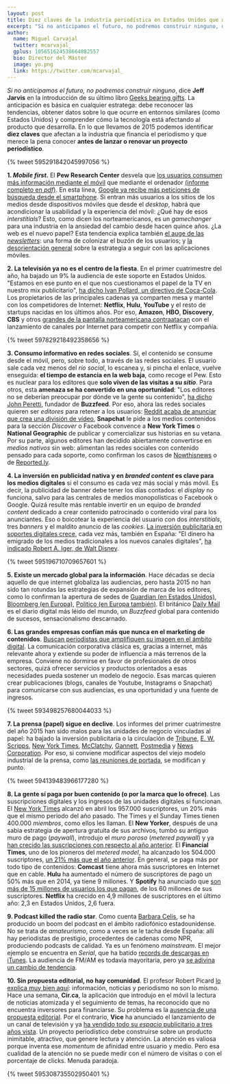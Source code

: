 ```yaml
---
layout: post
title: Diez claves de la industria periodística en Estados Unidos que debes conocer
excerpt: "Si no anticipamos el futuro, no podremos construir ninguno, dice Jeff Jarvis en la introducción de su último libro Geeks bearing gifts. La anticipación es básica en cualquier estratega: debe reconocer las tendencias, obtener datos sobre lo que ocurre en entornos similares y comprender cómo la tecnología está afectando al producto que desarrolla. En lo que llevamos de 2015 podemos identificar diez datos que afectan a la realidad del periodismo y de la industria que lo financia y que merece la pena conocer antes de lanzar o renovar un proyecto periodístico."
author:
  name: Miguel Carvajal
  twitter: mcarvajal_
  gplus: 105651624538664882557 
  bio: Director del Máster
  image: yo.png
  link: https://twitter.com/mcarvajal_
---
```

_Si no anticipamos el futuro, no podremos construir ninguno_, dice **Jeff Jarvis** en la introducción de su último libro [Geeks bearing gifts](https://medium.com/geeks-bearing-gifts/new-relationships-forms-and-models-for-news-92ef9fd4758b). La anticipación es básica en cualquier estratega: debe reconocer las tendencias, obtener datos sobre lo que ocurre en entornos similares (como Estados Unidos) y comprender cómo la tecnología está afectando al producto que desarrolla. En lo que llevamos de 2015 podemos identificar **diez claves** que afectan a la industria que financia el periodismo y que merece la pena conocer **antes de lanzar o renovar un proyecto periodístico**.

{% tweet 595291842045997056 %}

**1. _Mobile first_.** El **Pew Research Center** desvela que [los usuarios consumen más información mediante el móvil](http://miquelpellicer.com/2015/05/las-tendencias-sobre-medios-en-estados-unidos-segun-el-state-of-the-news-media-2015/) que mediante el ordenador [(informe completo en _pdf_)](http://www.journalism.org/files/2015/04/FINAL-STATE-OF-THE-NEWS-MEDIA1.pdf). En esta línea, [Google ya recibe más peticiones de búsqueda desde el smartphone](http://searchengineland.com/its-official-google-says-more-searches-now-on-mobile-than-on-desktop-220369#.VUkb97isSnk.twitter). Si entran más usuarios a los sitios de los medios desde dispositivos móviles que desde el _desktop_, habrá que acondicionar la usabilidad y la experiencia del móvil: ¿Qué hay de esos _interstitials_? Esto, como dicen los norteamericanos, es un _gamechanger_ para una industria en la ansiedad del cambio desde hacen quince años. ¿La web es el nuevo papel? Esta tendencia explica también [el auge de las _newsletters_](http://www.poynter.org/news/mediawire/332503/inside-the-new-york-times-newsletter-strategy/): una forma de colonizar el buzón de los usuarios; y [la desorientación general](http://techcrunch.com/2015/05/11/news-digest-app-nyt-now-drops-subscription-pricing-offers-brand-sponsorships-instead/) sobre la estrategia a seguir con las aplicaciones móviles.

**2. La televisión ya no es el centro de la fiesta**. En el primer cuatrimestre del año, ha bajado un 9% la audiencia de este soporte en Estados Unidos. "Estamos en ese punto en el que nos cuestionamos el papel de la TV en nuestro mix publicitario", [ha dicho Ivan Pollard, un directivo de Coca-Cola](http://www.nytimes.com/2015/05/11/business/media/networks-fret-as-ad-dollars-flow-to-digital-media.html). Los propietarios de las principales cadenas ya comparten mesa y mantel con los competidores de Internet: **Netflix**, **Hulu**, **YouTube** y el resto de startups nacidas en los últimos años. Por eso, **Amazon**, **HBO**, **Discovery**, **CBS** y otros [grandes de la pantalla norteamericana contraatacan](http://www.hollywoodreporter.com/news/michael-wolff-hbo-cbs-streaming-742721) con el lanzamiento de canales por Internet para competir con Netflix y compañía. 

{% tweet 597829218492358656 %}

**3. Consumo informativo en redes sociales**. Sí, el contenido se consume desde el móvil, pero, sobre todo, a través de las redes sociales. El usuario sale cada vez menos del _río social_, lo escanea y, si pincha el enlace, vuelve enseguida: **el tiempo de estancia en la web baja**, como recoge el Pew. Esto es nuclear para los editores que **solo viven de las visitas a su _sitio_**. Para otros, esta **amenaza se ha convertido en una oportunidad**: "Los editores no se deberían preocupar por dónde ve la gente su contenido", [ha dicho John Peretti](http://mumbrella.com.au/buzzfeed-founder-publishers-shouldnt-care-where-people-watch-their-content-290123), fundador de **Buzzfeed**. Por eso, ahora las redes sociales quieren ser _editores_ para retener a los usuarios: [Reddit acaba de anunciar que crea una división de vídeo](http://www.theverge.com/2015/5/6/8555869/reddit-video-create-original-content), **Snapchat** le pide a los medios contenidos para la sección _Discover_ o Facebook convence a **New York Times** o **National Geographic** de publicar y comercializar sus historias en su vetana. Por su parte, algunos editores han decidido abiertamente convertirse en _medios nativos_ sin web: alimentan las redes sociales con contenido pensado para cada soporte, como confirman los casos de [Nowthisnews](http://www.capitalnewyork.com/article/media/2015/02/8561812/nowthis-scraps-its-website-goes-all-social) o de [Reported.ly](http://www.forbes.com/sites/tomwatson/2015/01/05/inside-the-decentralized-news-network-reported-lys-new-model-for-journalism/). 
 
**4. La inversión en publicidad nativa y en _branded content_ es clave para los medios digitales** si el consumo es cada vez más social y más móvil. Es decir, la publicidad de banner debe tener los días contados: el _display_ no funciona, salvo para las centrales de medios monopolísticas o Facebook o Google. Quizá resulte más rentable invertir en un equipo de _branded content_ dedicado a crear contenido patrocinado o contenido viral para los anunciantes. Eso o boicotear la experiencia del usuario con dos _interstitials_, tres _banners_ y el maldito anuncio de las _cookies_. [La inversión publicitaria en soportes digitales crece](http://www.thedrum.com/news/2015/04/22/us-internet-ad-revenues-reached-all-time-high-495bn-last-year), cada vez más, también en España: "El dinero ha emigrado de los medios tradicionales a los nuevos canales digitales", [ha indicado Robert A. Iger, de Walt Disney](http://www.nytimes.com/2015/05/11/business/media/networks-fret-as-ad-dollars-flow-to-digital-media.html?_r=0). 

{% tweet 595196710709657601 %}

**5. Existe un mercado global para la información**. Hace décadas se decía aquello de que internet globaliza las audiencias, pero hasta 2015 no han sido tan rotundas las estrategias de expansión de marca de los editores, como lo confirman la apertura de sedes de [Guardian (en Estados Unidos)](http://www.politico.com/blogs/media/2014/07/guardian-us-to-open-west-coast-office-191699.html), [Bloomberg (en Europa)](http://www.campaignlive.co.uk/news/1344831/), [Politico (en Europa también)](http://www.capitalnewyork.com/article/media/2015/03/8564208/staffed-politico-europe-launch-april-21). El británico [Daily Mail](http://www.guardian.co.uk/media/2013/jul/17/mail-online-growth-new-staff) es el diario digital más léido del mundo, un _Buzzfeed_ global para contenido de sucesos, sensacionalismo descarnado. 

**6. Las grandes empresas confían más que nunca en el marketing de contenidos**. [Buscan periodistas que amplifiquen su imagen en el ámbito digital](http://blogs.wsj.com/cmo/2015/05/04/dont-sleep-on-content-marketing/). La comunicación corporativa clásica es, gracias a internet, más relevante ahora y extiende su poder de influencia a más terrenos de la empresa. Conviene no dormirse en favor de profesionales de otros sectores, quizá ofrecer servicios y productos orientados a esas necesidades pueda sostener un modelo de negocio. Esas marcas quieren crear publicaciones (blogs, canales de Youtube, Instagrams o Snapchat) para comunicarse con sus audiencias, es una oportunidad y una fuente de ingresos. 

{% tweet 593498257680044033 %}

**7. La prensa (papel) sigue en declive**. Los informes del primer cuatrimestre del año 2015 han sido malos para las unidades de negocio vinculadas al papel: ha bajado la inversión publicitaria o la circulación de [Tribune](http://www.chicagotribune.com/business/breaking/ct-trib-pub-earnings-0507-biz-20150506-story.html), [E. W. Scripps](http://www.wsj.com/article_email/e-w-scripps-loss-widens-on-higher-expenses-1431092839-lMyQjAxMTI1NzA1ODMwNTgwWj), [New York Times](http://www.nytimes.com/2015/05/01/business/media/new-york-times-company-q1-earnings.html), [McClatchy](http://www.poynter.org/news/mediawire/337983/mcclatchys-stock-continues-to-takes-a-pummeling/), [Gannett](http://www.wsj.com/article_email/gannett-profit-soars-as-broadcast-digital-revenue-offset-print-decline-1429621506-lMyQjAxMTE1MzI1MTIyNjE4Wj), [Postmedia](http://www.theglobeandmail.com/report-on-business/postmedia-losses-narrow-in-first-quarter/article22361323/) y [News Corporation](http://www.reuters.com/article/2014/11/05/us-newscorp-results-idUSKBN0IP2RG20141105). Por eso, si conviene modificar aspectos del viejo modelo industrial de la prensa, como [las reuniones de portada](http://www.politico.com/blogs/media/2015/05/ny-times-accelerates-digitalfirst-effort-206637.html), se modifican y punto. 

{% tweet 594139483966177280 %}

**8. La gente sí paga por buen contenido (o por la marca que lo ofrece)**. Las suscripciones digitales y los ingresos de las unidades digitales sí funcionan. El [New York Times](http://www.nytimes.com/2015/05/01/business/media/new-york-times-company-q1-earnings.html) alcanzó en abril los 957.000 suscriptores, un 20% más que el mismo período del año pasado. The Times y el Sunday Times tienen 400.000 _miembros_, como ellos les llaman. El **New Yorker**, después de una sabia estrategia de apertura gratuita de sus archivos, tumbó su antiguo muro de pago (_paywall_), introdujo el _muro poroso_ (_metered paywall_) y ya [han crecido las suscripciones con respecto al año anterior](http://www.niemanlab.org/2015/03/after-the-archive-came-down-the-new-yorkers-revamped-paywall-is-driving-new-readers-and-subscribers/). El **Financial Times**, uno de los pioneros del _metered model_, ha alcanzado los 504.000 suscriptores, [un 21% más que el año anterior](http://aboutus.ft.com/2015/02/27/financial-times-2014-results/). En general, se paga más por todo tipo de contenidos: **Comcast** tiene ahora más suscriptores en Internet que en cable. **Hulu** ha aumentado el número de suscriptores de pago un 50% más que en 2014, ya tiene 9 millones. Y **Spotify** ha anunciado que [son más de 15 millones de usuarios los que pagan](http://techcrunch.com/2015/01/12/spotify-now-has-15m-paying-users-60m-overall/), de los 60 millones de sus suscriptores. **Netflix** ha crecido en 4,9 millones de suscriptores en el último año: 2,3 en Estados Unidos, 2,6 fuera. 

**9. Podcast killed the radio star**. Como cuenta [Barbara Celis](http://www.elconfidencial.com/cultura/2014-12-15/podcast-revolucion-sin-injerencias-en-el-audio-planetario_581146/), se ha producido un boom del podcast en el ámbito radiofónico estadounidense. No se trata de _amateurismo_, como a veces se le tacha desde España: allí hay periodistas de prestigio, procedentes de cadenas como NPR, produciendo podcasts de calidad. Ya es un fenómeno _mainstream_. El mejor ejemplo se encuentra en _Serial_, que ha batido [records de descargas en iTunes](http://www.mediaite.com/tv/we-are-not-journalists-serial-inspired-podcast-shoots-to-top-of-itunes/). La audiencia de FM/AM es todavía mayoritaria, pero ya [se adivina un cambio de tendencia](http://www.politico.com/blogs/media/2015/04/online-radio-podcasts-on-the-rise-206305.html).

**10. Sin propuesta editorial, no hay comunidad**. El profesor Robert Picard [lo explica muy bien aquí](http://themediabusiness.blogspot.com.es/2015/01/the-critical-distinctions-among-news.html): información, noticias y periodismo no son lo mismo. Hace una semana, **Cir.ca**, la aplicación que introdujo en el móvil la lectura de noticias atomizada y el seguimiento de temas, ha reconocido que no encuentra inversores para financiarse. Su problema es la [ausencia de una propuesta editorial](http://www.mondaynote.com/2015/05/04/circa-what-went-wrong/). Por el contrario, **Vice** ha anunciado el lanzamiento de un canal de televisión y ya [ha vendido todo su _espacio_ publicitario a tres años vista](https://twitter.com/adage/status/595235149102583808). Un proyecto periodístico debe construirse sobre un producto inimitable, atractivo, que genere lectura y atención. La atención es valiosa porque inventa ese _momentum_ de afinidad entre usuario y medio. Pero esa cualidad de la atención no se puede medir con el número de visitas o con el porcentaje de clicks. Menuda paradoja.

{% tweet 595308735502950401 %}